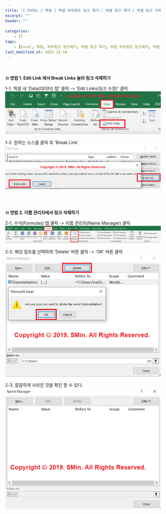 ```yaml
---
title: "[ EXCEL / 엑셀 ] 엑셀 외부참조 링크 제거 / 엑셀 링크 제거 / 엑셀 링크 삭제 방법"
excerpt: ""
header: ""

categories:
    - IT
tags:
    - [Excel, 엑셀, 외부참조 링크제거, 엑셀 링크 제거, 엑셀 외부참조 링크제거, 엑셀 링크 삭제]
last_modified_at: 2022-12-14
---
```


<br><br>
**ㅁ 방법 1. Edit Link 에서 Break Links 눌러 링크 삭제하기**

 

1-1. 엑셀 내 'Data(데이터) 탭' 클릭 -> 'Edit Links(링크 수정)' 클릭
![](/upload/excel/19_extLink/01.png)

1-2. 원하는 소스를 클릭 후 'Break Link' 
![](/upload/excel/19_extLink/02.png)

<br>

<br>

**ㅁ 방법 2. 이름 관리자에서 링크 삭제하기**

2-1. 수식(Formulas) 탭 클릭 -> 이름 관리자(Name Manager) 클릭
![](/upload/excel/19_extLink/03.png)

2-2. 해당 참조를 선택하여 'Delete' 버튼 클릭 -> 'OK' 버튼 클릭
![](/upload/excel/19_extLink/04.png)

2-3. 깔끔하게 사라진 것을 확인 할 수 있다.
![](/upload/excel/19_extLink/05.png)

